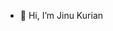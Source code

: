 - 👋 Hi, I’m Jinu Kurian


<!---
Jinukurian7/Jinukurian7 is a ✨ special ✨ repository because its `README.md` (this file) appears on your GitHub profile.
You can click the Preview link to take a look at your changes.
--->
